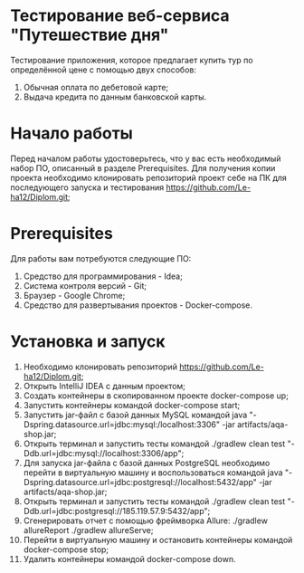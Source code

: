 # Тестирование веб-сервиса "Путешествие дня"
Тестирование приложения, которое предлагает купить тур по определённой цене с помощью двух способов:

1. Обычная оплата по дебетовой карте;
2. Выдача кредита по данным банковской карты.

# Начало работы
Перед началом работы удостоверьтесь, что у вас есть необходимый набор ПО, описанный в разделе Prerequisites. Для получения копии проекта необходимо клонировать репозиторий проект себе на ПК для последующего запуска и тестирования https://github.com/Le-ha12/Diplom.git;

# Prerequisites
Для работы вам потребуются следующие ПО:

1. Средство для программирования - Idea;
2. Система контроля версий - Git;
3. Браузер - Google Chrome;
4. Средство для развертывания проектов - Docker-compose.

# Установка и запуск
1. Необходимо клонировать репозиторий https://github.com/Le-ha12/Diplom.git;
2. Открыть IntelliJ IDEA с данным проектом;
3. Создать контейнеры в скопированном проекте docker-compose up;
4. Запустить контейнеры командой docker-compose start;
5. Запустить jar-файл с базой данных MySQL командой
   java "-Dspring.datasource.url=jdbc:mysql:/localhost:3306" -jar artifacts/aqa-shop.jar;
6. Открыть терминал и запустить тесты командой
./gradlew clean test "-Ddb.url=jdbc:mysql://localhost:3306/app";
7. Для запуска jar-файла с базой данных PostgreSQL необходимо перейти в виртуальную машину и воспользоваться командой
 java "-Dspring.datasource.url=jdbc:postgresql://localhost:5432/app" -jar artifacts/aqa-shop.jar;
8. Открыть терминал и запустить тесты командой
./gradlew clean test "-Ddb.url=jdbc:postgresql://185.119.57.9:5432/app";
9. Сгенерировать отчет с помощью фреймворка Allure:
./gradlew allureReport
./gradlew allureServe;
10. Перейти в виртуальную машину и остановить контейнеры командой docker-compose stop;
11. Удалить контейнеры командой docker-compose down.


